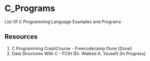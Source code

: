 # C_Programs
List Of C Programming Language Examples and Programs 

## Resources

1. C Programming CrashCourse - Freecodecamp Done [Done]
2. Data Structures With C - FCIH (Dr. Waleed A. Yousef) [In Progress]


